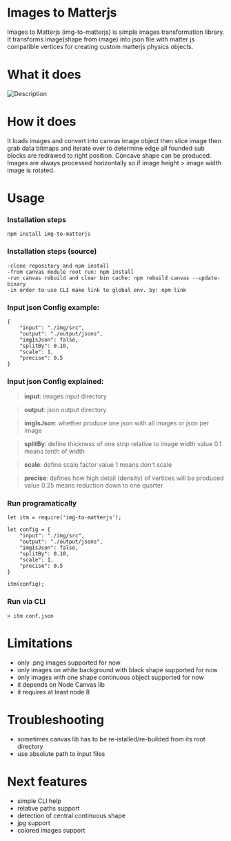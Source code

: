 # Images to Matterjs

Images to Matterjs (img-to-matterjs) is simple images transformation library. It transforms image(shape from image) into json file with matter js compatible vertices for creating custom matterjs physics objects.

# What it does
![Description](itm.gif)

# How it does
It loads images and convert into canvas image object then slice image then grab data bitmaps and iterate over to determine edge all founded sub blocks are redrawed to right position. Concave shape can be produced. Images are always processed horizontally so if image height > image width image is rotated. 

# Usage 

### Installation steps
```
npm install img-to-matterjs
```
### Installation steps (source)
```
-clone repository and npm install
-from canvas module root run: npm install
-run canvas rebuild and clear bin cache: npm rebuild canvas --update-binary
-in order to use CLI make link to global env. by: npm link
```

### Input json Config example:
```
{
    "input": "./img/src",
    "output": "./output/jsons",
    "imgIsJson": false,
    "splitBy": 0.10,
    "scale": 1,
    "precise": 0.5
}
```
### Input json Config explained:
>**input**: images input directory

>**output**: json output directory

>**imgIsJson**: whether produce one json with all images or json per image

>**splitBy**: define thickness of one strip relative to image width value 0.1 means tenth of width

>**scale**: define scale factor value 1 means don't scale

>**precise**: defines how high detail (density) of vertices will be produced value 0.25 means reduction down to one quarter


### Run programatically 
```
let itm = require('img-to-matterjs');

let config = {
    "input": "./img/src",
    "output": "./output/jsons",
    "imgIsJson": false,
    "splitBy": 0.10,
    "scale": 1,
    "precise": 0.5
}

itm(config);
```
### Run via CLI
```
> itm conf.json
```

# Limitations

- only .png images supported for now
- only images on white background with black shape supported for now 
- only images with one shape continuous object supported for now
- it depends on Node Canvas lib
- it requires at least node 8 

# Troubleshooting

- sometimes canvas lib has to be re-istalled/re-builded from its root directory
- use absolute path to input files

# Next features
                           
- simple CLI help
- relative paths support
- detection of central continuous shape
- jpg support
- colored images support
                 

